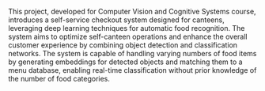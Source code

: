 This project, developed for Computer Vision and Cognitive Systems course, introduces a self-service checkout system designed for canteens, leveraging deep learning techniques for automatic food recognition. The system aims to optimize self-canteen operations and enhance the overall customer experience by combining object detection and classification networks. The system is capable of handling varying numbers of food items by generating embeddings for detected objects and matching them to a menu database, enabling real-time classification without prior knowledge of the number of food categories.

